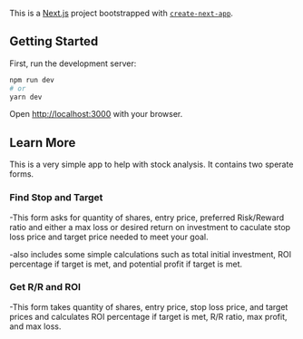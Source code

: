 This is a [Next.js](https://nextjs.org/) project bootstrapped with [`create-next-app`](https://github.com/vercel/next.js/tree/canary/packages/create-next-app).

## Getting Started

First, run the development server:

```bash
npm run dev
# or
yarn dev
```

Open [http://localhost:3000](http://localhost:3000) with your browser.





## Learn More

This is a very simple app to help with stock analysis. It contains two sperate forms. 
### Find Stop and Target
-This form asks for quantity of shares, entry price, preferred Risk/Reward ratio and either a max loss or desired return on investment to caculate stop loss price and target price needed to meet your goal.

-also includes some simple calculations such as total initial investment, ROI percentage if target is met, and potential profit if target is met.  

### Get R/R and ROI
-This form takes quantity of shares, entry price, stop loss price, and target prices and calculates ROI percentage if target is met, R/R ratio, max profit, and max loss. 

